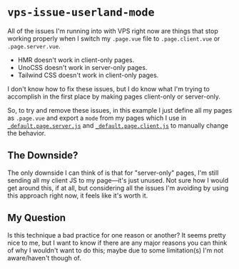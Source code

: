 # `vps-issue-userland-mode`

All of the issues I'm running into with VPS right now are things that stop working properly when I switch my `.page.vue` file to `.page.client.vue` or `.page.server.vue`.

- HMR doesn't work in client-only pages.
- UnoCSS doesn't work in server-only pages.
- Tailwind CSS doesn't work in client-only pages.

I don't know how to fix these issues, but I do know what I'm trying to accomplish in the first place by making pages client-only or server-only.

So, to try and remove these issues, in this example I just define all my pages as `.page.vue` and export a `mode` from my pages which I use in [`_default.page.server.js`](pages/_default/_default.page.server.js) and [`_default.page.client.js`]((pages/_default//_default.page.client.js)) to manually change the behavior.

## The Downside?

The only downside I can think of is that for "server-only" pages, I'm still sending all my client JS to my page—it's just unused. Not sure how I would get around this, if at all, but considering all the issues I'm avoiding by using this approach right now, it feels like it's worth it.

## My Question

Is this technique a bad practice for one reason or another? It seems pretty nice to me, but I want to know if there are any major reasons you can think of why I wouldn't want to do this; maybe due to some limitation(s) I'm not aware/haven't though of.
